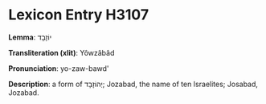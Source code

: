 # Lexicon Entry H3107

**Lemma**: יוֹזָבָד

**Transliteration (xlit)**: Yôwzâbâd

**Pronunciation**: yo-zaw-bawd'

**Description**:
a form of יְהוֹזָבָד; Jozabad, the name of ten Israelites; Josabad, Jozabad.
